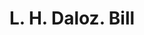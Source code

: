 ---
doi: 10.7916/D85M7HRH
date_other: '1880'
date_other_textual: 1880-1889
form: printed ephemera
genre:
- Invoices
name:
- L. H. Daloz
object_in_context_url: https://biggert.cul.columbia.edu/items/view/ave_biggert_00414
subject_hierarchical_geographic:
- Boston, Massachusetts, United States
subject_name:
- L. H. Daloz
title: L. H. Daloz. Bill
sort_title: L. H. Daloz. Bill
call_number: ave_biggert_00414
coordinates:
- 42.35805555555556,-71.06361111111111
pid: ave_biggert_00414
identifiers: ave_biggert_00414
thumbnail: https://derivativo-2.library.columbia.edu/iiif/2/ldpd:344119/full/!256,256/0/native.jpg
permalink: "/biggert/ave_biggert_00414/"
layout: iiif-image-page
---